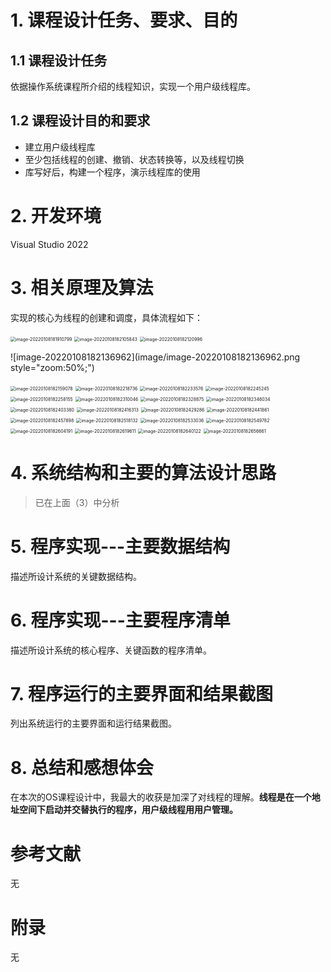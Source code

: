 # 1. 课程设计任务、要求、目的

## 1.1 课程设计任务

 依据操作系统课程所介绍的线程知识，实现一个用户级线程库。

## 1.2 课程设计目的和要求

- 建立用户级线程库
- 至少包括线程的创建、撤销、状态转换等，以及线程切换
- 库写好后，构建一个程序，演示线程库的使用

# 2. 开发环境

Visual Studio 2022

# 3. 相关原理及算法

实现的核心为线程的创建和调度，具体流程如下：

<img src="image/image-20220108181910799.png" alt="image-20220108181910799" style="zoom:50%;" />

<img src="image/image-20220108182105843.png" alt="image-20220108182105843" style="zoom:50%;" />

<img src="image/image-20220108182120996.png" alt="image-20220108182120996" style="zoom:50%;" />

![image-20220108182136962](image/image-20220108182136962.png style="zoom:50%;")

<img src="image/image-20220108182159078.png" alt="image-20220108182159078" style="zoom:50%;" />

<img src="image/image-20220108182218736.png" alt="image-20220108182218736" style="zoom:50%;" />

<img src="image/image-20220108182233576.png" alt="image-20220108182233576" style="zoom:50%;" />

<img src="image/image-20220108182245245.png" alt="image-20220108182245245" style="zoom:50%;" />

<img src="image/image-20220108182258155.png" alt="image-20220108182258155" style="zoom:50%;" />

<img src="image/image-20220108182310046.png" alt="image-20220108182310046" style="zoom:50%;" />

<img src="image/image-20220108182328875.png" alt="image-20220108182328875" style="zoom:50%;" />

<img src="image/image-20220108182346034.png" alt="image-20220108182346034" style="zoom:50%;" />

<img src="image/image-20220108182403380.png" alt="image-20220108182403380" style="zoom:50%;" />

<img src="image/image-20220108182416313.png" alt="image-20220108182416313" style="zoom:50%;" />

<img src="image/image-20220108182429286.png" alt="image-20220108182429286" style="zoom:50%;" />

<img src="image/image-20220108182441861.png" alt="image-20220108182441861" style="zoom:50%;" />

<img src="image/image-20220108182457898.png" alt="image-20220108182457898" style="zoom:50%;" />

<img src="image/image-20220108182518132.png" alt="image-20220108182518132" style="zoom:50%;" />

<img src="image/image-20220108182533036.png" alt="image-20220108182533036" style="zoom:50%;" />

<img src="image/image-20220108182549782.png" alt="image-20220108182549782" style="zoom:50%;" />

<img src="image/image-20220108182604191.png" alt="image-20220108182604191" style="zoom:50%;" />

<img src="image/image-20220108182619611.png" alt="image-20220108182619611" style="zoom:50%;" />

<img src="image/image-20220108182640122.png" alt="image-20220108182640122" style="zoom:50%;" />

<img src="image/image-20220108182656661.png" alt="image-20220108182656661" style="zoom:50%;" />

# 4. 系统结构和主要的算法设计思路

> 已在上面（3）中分析

# 5. 程序实现---主要数据结构

描述所设计系统的关键数据结构。

# 6. 程序实现---主要程序清单

描述所设计系统的核心程序、关键函数的程序清单。

# 7. 程序运行的主要界面和结果截图

列出系统运行的主要界面和运行结果截图。

# 8. 总结和感想体会

在本次的OS课程设计中，我最大的收获是加深了对线程的理解。**线程是在一个地址空间下启动并交替执行的程序，用户级线程用用户管理。**

# 参考文献

无

# 附录

无

 
